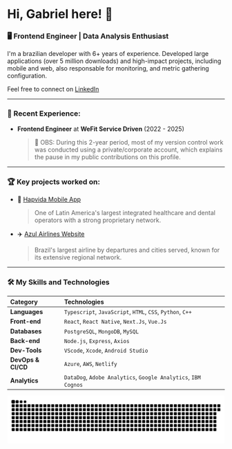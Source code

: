 


# Hi, Gabriel here! 👋

### 🖥️ Frontend Engineer | Data Analysis Enthusiast

I'm a brazilian developer with 6+ years of experience. Developed large applications (over 5 million downloads) and high-impact
projects, including mobile and web, also responsable for monitoring, and metric gathering configuration.

Feel free to connect on <a target="_blank" href="https://www.linkedin.com/in/gabrielgrv/" >LinkedIn</a>

---

### 💼 Recent Experience:

- **Frontend Engineer** at **WeFit Service Driven** (2022 - 2025)
  > 🚨 OBS: During this 2-year period, most of my version control work was conducted using a private/corporate account, which explains the pause in my public contributions on this profile.

---

### 🏆 Key projects worked on:

* 🏥 <a target="_blank" href="https://play.google.com/store/apps/details?id=br.com.hapvida.hapvida&hl=pt_BR" > Hapvida Mobile App </a>
  > One of Latin America's largest integrated healthcare and dental operators with a strong proprietary network.

* ✈️ <a target="_blank" href="https://www.voeazul.com.br/home/br/pt/home" > Azul Airlines Website </a>
  > Brazil's largest airline by departures and cities served, known for its extensive regional network.

---

### 🛠️ My Skills and Technologies

| Category | Technologies |
| :--- | :--- |
| **Languages** | `Typescript`, `JavaScript`, `HTML`, `CSS`, `Python`, `C++` |
| **Front-end** | `React`, `React Native`, `Next.Js`, `Vue.Js` |
| **Databases**| `PostgreSQL`, `MongoDB`, `MySQL` |
| **Back-end** | `Node.js`, `Express`, `Axios` |
| **Dev-Tools** | `VScode`, `Xcode`, `Android Studio` |
| **DevOps & CI/CD** | `Azure`, `AWS`, `Netlify` | 
| **Analytics** | `DataDog`, `Adobe Analytics`, `Google Analytics`, `IBM Cognos` |

![Snake animation](https://github.com/drayerr/drayerr/blob/output/github-contribution-grid-snake.svg)

